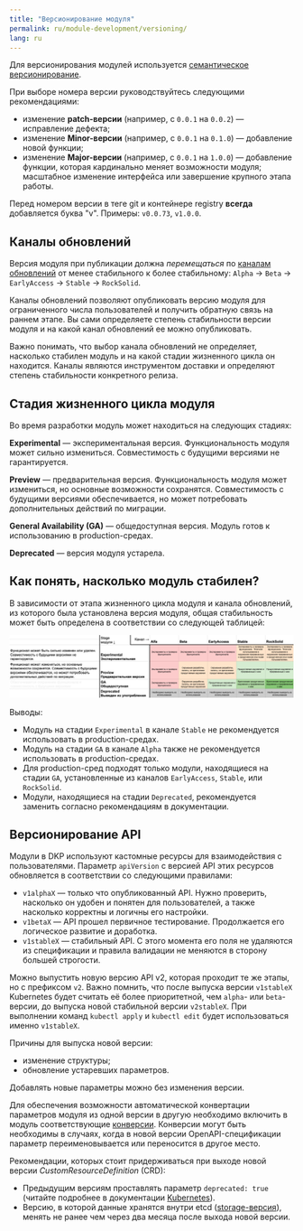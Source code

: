```yaml
---
title: "Версионирование модуля"
permalink: ru/module-development/versioning/
lang: ru
---
```


Для версионирования модулей используется [семантическое версионирование](https://semver.org/lang/ru/).

При выборе номера версии руководствуйтесь следующими рекомендациями:
- изменение **patch-версии** (например, c `0.0.1` на `0.0.2`) — исправление дефекта;
- изменение **Minor-версии** (например, c `0.0.1` на `0.1.0`) — добавление новой функции;
- изменение **Major-версии** (например, c `0.0.1` на `1.0.0`) — добавление функции, которая кардинально меняет возможности модуля; масштабное изменение интерфейса или завершение крупного этапа работы.

Перед номером версии в теге git и контейнере registry **всегда** добавляется буква "v". Примеры: `v0.0.73`, `v1.0.0`.

## Каналы обновлений

Версия модуля при публикации должна *перемещаться* по [каналам обновлений](../../deckhouse-release-channels.html) от менее стабильного к более стабильному: `Alpha` -> `Beta` -> `EarlyAccess` -> `Stable` -> `RockSolid`.

Каналы обновлений позволяют опубликовать версию модуля для ограниченного числа пользователей и получить обратную связь на раннем этапе. Вы сами определяете степень стабильности версии модуля и на какой канал обновлений ее можно опубликовать.

Важно понимать, что выбор канала обновлений не определяет, насколько стабилен модуль и на какой стадии жизненного цикла он находится. Каналы являются инструментом доставки и определяют степень стабильности конкретного релиза.

## Стадия жизненного цикла модуля

Во время разработки модуль может находиться на следующих стадиях:

**Experimental** — экспериментальная версия. Функциональность модуля может сильно измениться. Совместимость с будущими версиями не гарантируется.

**Preview** — предварительная версия. Функциональность модуля может измениться, но основные возможности сохранятся. Совместимость с будущими версиями обеспечивается, но может потребовать дополнительных действий по миграции.

**General Availability (GA)** — общедоступная версия. Модуль готов к использованию в production-средах.

**Deprecated** — версия модуля устарела.

## Как понять, насколько модуль стабилен?

В зависимости от этапа жизненного цикла модуля и канала обновлений, из которого была установлена версия модуля, общая стабильность может быть определена в соответствии со следующей таблицей:

![Module_Stability](../../images/module-development/module_stability.png)

Выводы:
- Модуль на стадии `Experimental` в канале `Stable` не рекомендуется использовать в production-средах.
- Модуль на стадии `GA` в канале `Alpha` также не рекомендуется использовать в production-средах.
- Для production-сред подходят только модули, находящиеся на стадии `GA`, установленные из каналов `EarlyAccess`, `Stable`, или `RockSolid`.
- Модули, находящиеся на стадии `Deprecated`, рекомендуется заменить согласно рекомендациям в документации.

<!--
## Стадии отдельных возможностей модуля @TODO

Ресурс *ModuleConfig* позволяет управлять дополнительными возможностями модуля. Эти опции могут быть помечены как `Experimental`, `Preview`, `GA` или `Deprecated` в параметре `x-feature-stage` в схеме OpenAPI `x-feature-stage: Experimental|Preview|GA|Deprecated` (значение по умолчанию — `GA`).

При включении функций на стадии, отличной от `GA`, выдается предупреждение.

В настройках Deckhouse Platform Certified Security Edition (DKP) можно задать глобальные правила, определяющие, какие функции и на каком этапе могут быть включены в кластере. Это помогает предотвратить случайное использование Experimental-функций в рабочих средах.
-->

## Версионирование API

Модули в DKP используют кастомные ресурсы для взаимодействия с пользователями. Параметр `apiVersion` с версией API этих ресурсов обновляется в соответствии со следующими правилами:

- `v1alphaX` — только что опубликованный API. Нужно проверить, насколько он удобен и понятен для пользователей, а также насколько корректны и логичны его настройки.
- `v1betaX` — API прошел первичное тестирование. Продолжается его логическое развитие и доработка.
- `v1stableX` — стабильный API. С этого момента его поля не удаляются из спецификации и правила валидации не меняются в сторону большей строгости.

Можно выпустить новую версию API v2, которая проходит те же этапы, но с префиксом `v2`. Важно помнить, что после выпуска версии `v1stableX` Kubernetes будет считать её более приоритетной, чем `alpha`- или `beta`-версии, до выпуска новой стабильной версии `v2stableX`. При выполнении команд `kubectl apply` и `kubectl edit` будет использоваться именно `v1stableX`.

Причины для выпуска новой версии:
* изменение структуры;
* обновление устаревших параметров.

Добавлять новые параметры можно без изменения версии.

Для обеспечения возможности автоматической конвертации параметров модуля из одной версии в другую необходимо включить в модуль соответствующие [конверсии](../structure/#conversions). Конверсии могут быть необходимы в случаях, когда в новой версии OpenAPI-спецификации параметр переименовывается или переносится в другое место.

Рекомендации, которых стоит придерживаться при выходе новой версии *CustomResourceDefinition* (CRD):
* Предыдущим версиям проставлять параметр `deprecated: true` (читайте подробнее в документации [Kubernetes](https://kubernetes.io/docs/tasks/extend-kubernetes/custom-resources/custom-resource-definition-versioning/#version-deprecation)).
* Версию, в которой данные хранятся внутри etcd ([storage-версия](https://kubernetes.io/docs/tasks/extend-kubernetes/custom-resources/custom-resource-definition-versioning/#upgrade-existing-objects-to-a-new-stored-version)), менять не ранее чем через два месяца после выхода новой версии.
